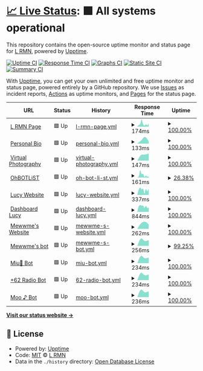 # [📈 Live Status](https://statuspage.is-a.fun): <!--live status--> **🟩 All systems operational**

This repository contains the open-source uptime monitor and status page for [L RMN](https://statuspage.is-a.fun), powered by [Upptime](https://github.com/upptime/upptime).

[![Uptime CI](https://github.com/lrmn7/statuspage/workflows/Uptime%20CI/badge.svg)](https://github.com/lrmn7/statuspage/actions?query=workflow%3A%22Uptime+CI%22)
[![Response Time CI](https://github.com/lrmn7/statuspage/workflows/Response%20Time%20CI/badge.svg)](https://github.com/lrmn7/statuspage/actions?query=workflow%3A%22Response+Time+CI%22)
[![Graphs CI](https://github.com/lrmn7/statuspage/workflows/Graphs%20CI/badge.svg)](https://github.com/lrmn7/statuspage/actions?query=workflow%3A%22Graphs+CI%22)
[![Static Site CI](https://github.com/lrmn7/statuspage/workflows/Static%20Site%20CI/badge.svg)](https://github.com/lrmn7/statuspage/actions?query=workflow%3A%22Static+Site+CI%22)
[![Summary CI](https://github.com/lrmn7/statuspage/workflows/Summary%20CI/badge.svg)](https://github.com/lrmn7/statuspage/actions?query=workflow%3A%22Summary+CI%22)

With [Upptime](https://upptime.js.org), you can get your own unlimited and free uptime monitor and status page, powered entirely by a GitHub repository. We use [Issues](https://github.com/lrmn7/statuspage/issues) as incident reports, [Actions](https://github.com/lrmn7/statuspage/actions) as uptime monitors, and [Pages](https://statuspage.is-a.fun) for the status page.

<!--start: status pages-->
<!-- This summary is generated by Upptime (https://github.com/upptime/upptime) -->
<!-- Do not edit this manually, your changes will be overwritten -->
<!-- prettier-ignore -->
| URL | Status | History | Response Time | Uptime |
| --- | ------ | ------- | ------------- | ------ |
| <img alt="" src="https://icons.duckduckgo.com/ip3/lrmn.is-a.dev.ico" height="13"> [L RMN Page](https://lrmn.is-a.dev/) | 🟩 Up | [l-rmn-page.yml](https://github.com/lrmn7/statuspage/commits/HEAD/history/l-rmn-page.yml) | <details><summary><img alt="Response time graph" src="./graphs/l-rmn-page/response-time-week.png" height="20"> 174ms</summary><br><a href="https://statuspage.is-a.fun/history/l-rmn-page"><img alt="Response time 180" src="https://img.shields.io/endpoint?url=https%3A%2F%2Fraw.githubusercontent.com%2Flrmn7%2Fstatuspage%2FHEAD%2Fapi%2Fl-rmn-page%2Fresponse-time.json"></a><br><a href="https://statuspage.is-a.fun/history/l-rmn-page"><img alt="24-hour response time 194" src="https://img.shields.io/endpoint?url=https%3A%2F%2Fraw.githubusercontent.com%2Flrmn7%2Fstatuspage%2FHEAD%2Fapi%2Fl-rmn-page%2Fresponse-time-day.json"></a><br><a href="https://statuspage.is-a.fun/history/l-rmn-page"><img alt="7-day response time 174" src="https://img.shields.io/endpoint?url=https%3A%2F%2Fraw.githubusercontent.com%2Flrmn7%2Fstatuspage%2FHEAD%2Fapi%2Fl-rmn-page%2Fresponse-time-week.json"></a><br><a href="https://statuspage.is-a.fun/history/l-rmn-page"><img alt="30-day response time 247" src="https://img.shields.io/endpoint?url=https%3A%2F%2Fraw.githubusercontent.com%2Flrmn7%2Fstatuspage%2FHEAD%2Fapi%2Fl-rmn-page%2Fresponse-time-month.json"></a><br><a href="https://statuspage.is-a.fun/history/l-rmn-page"><img alt="1-year response time 180" src="https://img.shields.io/endpoint?url=https%3A%2F%2Fraw.githubusercontent.com%2Flrmn7%2Fstatuspage%2FHEAD%2Fapi%2Fl-rmn-page%2Fresponse-time-year.json"></a></details> | <details><summary><a href="https://statuspage.is-a.fun/history/l-rmn-page">100.00%</a></summary><a href="https://statuspage.is-a.fun/history/l-rmn-page"><img alt="All-time uptime 99.98%" src="https://img.shields.io/endpoint?url=https%3A%2F%2Fraw.githubusercontent.com%2Flrmn7%2Fstatuspage%2FHEAD%2Fapi%2Fl-rmn-page%2Fuptime.json"></a><br><a href="https://statuspage.is-a.fun/history/l-rmn-page"><img alt="24-hour uptime 100.00%" src="https://img.shields.io/endpoint?url=https%3A%2F%2Fraw.githubusercontent.com%2Flrmn7%2Fstatuspage%2FHEAD%2Fapi%2Fl-rmn-page%2Fuptime-day.json"></a><br><a href="https://statuspage.is-a.fun/history/l-rmn-page"><img alt="7-day uptime 100.00%" src="https://img.shields.io/endpoint?url=https%3A%2F%2Fraw.githubusercontent.com%2Flrmn7%2Fstatuspage%2FHEAD%2Fapi%2Fl-rmn-page%2Fuptime-week.json"></a><br><a href="https://statuspage.is-a.fun/history/l-rmn-page"><img alt="30-day uptime 99.94%" src="https://img.shields.io/endpoint?url=https%3A%2F%2Fraw.githubusercontent.com%2Flrmn7%2Fstatuspage%2FHEAD%2Fapi%2Fl-rmn-page%2Fuptime-month.json"></a><br><a href="https://statuspage.is-a.fun/history/l-rmn-page"><img alt="1-year uptime 99.98%" src="https://img.shields.io/endpoint?url=https%3A%2F%2Fraw.githubusercontent.com%2Flrmn7%2Fstatuspage%2FHEAD%2Fapi%2Fl-rmn-page%2Fuptime-year.json"></a></details>
| <img alt="" src="https://icons.duckduckgo.com/ip3/is-a.fun.ico" height="13"> [Personal Bio](https://is-a.fun/) | 🟩 Up | [personal-bio.yml](https://github.com/lrmn7/statuspage/commits/HEAD/history/personal-bio.yml) | <details><summary><img alt="Response time graph" src="./graphs/personal-bio/response-time-week.png" height="20"> 133ms</summary><br><a href="https://statuspage.is-a.fun/history/personal-bio"><img alt="Response time 133" src="https://img.shields.io/endpoint?url=https%3A%2F%2Fraw.githubusercontent.com%2Flrmn7%2Fstatuspage%2FHEAD%2Fapi%2Fpersonal-bio%2Fresponse-time.json"></a><br><a href="https://statuspage.is-a.fun/history/personal-bio"><img alt="24-hour response time 78" src="https://img.shields.io/endpoint?url=https%3A%2F%2Fraw.githubusercontent.com%2Flrmn7%2Fstatuspage%2FHEAD%2Fapi%2Fpersonal-bio%2Fresponse-time-day.json"></a><br><a href="https://statuspage.is-a.fun/history/personal-bio"><img alt="7-day response time 133" src="https://img.shields.io/endpoint?url=https%3A%2F%2Fraw.githubusercontent.com%2Flrmn7%2Fstatuspage%2FHEAD%2Fapi%2Fpersonal-bio%2Fresponse-time-week.json"></a><br><a href="https://statuspage.is-a.fun/history/personal-bio"><img alt="30-day response time 133" src="https://img.shields.io/endpoint?url=https%3A%2F%2Fraw.githubusercontent.com%2Flrmn7%2Fstatuspage%2FHEAD%2Fapi%2Fpersonal-bio%2Fresponse-time-month.json"></a><br><a href="https://statuspage.is-a.fun/history/personal-bio"><img alt="1-year response time 133" src="https://img.shields.io/endpoint?url=https%3A%2F%2Fraw.githubusercontent.com%2Flrmn7%2Fstatuspage%2FHEAD%2Fapi%2Fpersonal-bio%2Fresponse-time-year.json"></a></details> | <details><summary><a href="https://statuspage.is-a.fun/history/personal-bio">100.00%</a></summary><a href="https://statuspage.is-a.fun/history/personal-bio"><img alt="All-time uptime 100.00%" src="https://img.shields.io/endpoint?url=https%3A%2F%2Fraw.githubusercontent.com%2Flrmn7%2Fstatuspage%2FHEAD%2Fapi%2Fpersonal-bio%2Fuptime.json"></a><br><a href="https://statuspage.is-a.fun/history/personal-bio"><img alt="24-hour uptime 100.00%" src="https://img.shields.io/endpoint?url=https%3A%2F%2Fraw.githubusercontent.com%2Flrmn7%2Fstatuspage%2FHEAD%2Fapi%2Fpersonal-bio%2Fuptime-day.json"></a><br><a href="https://statuspage.is-a.fun/history/personal-bio"><img alt="7-day uptime 100.00%" src="https://img.shields.io/endpoint?url=https%3A%2F%2Fraw.githubusercontent.com%2Flrmn7%2Fstatuspage%2FHEAD%2Fapi%2Fpersonal-bio%2Fuptime-week.json"></a><br><a href="https://statuspage.is-a.fun/history/personal-bio"><img alt="30-day uptime 100.00%" src="https://img.shields.io/endpoint?url=https%3A%2F%2Fraw.githubusercontent.com%2Flrmn7%2Fstatuspage%2FHEAD%2Fapi%2Fpersonal-bio%2Fuptime-month.json"></a><br><a href="https://statuspage.is-a.fun/history/personal-bio"><img alt="1-year uptime 100.00%" src="https://img.shields.io/endpoint?url=https%3A%2F%2Fraw.githubusercontent.com%2Flrmn7%2Fstatuspage%2FHEAD%2Fapi%2Fpersonal-bio%2Fuptime-year.json"></a></details>
| <img alt="" src="https://icons.duckduckgo.com/ip3/lrmn-vp.site.ico" height="13"> [Virtual Photography](https://lrmn-vp.site/) | 🟩 Up | [virtual-photography.yml](https://github.com/lrmn7/statuspage/commits/HEAD/history/virtual-photography.yml) | <details><summary><img alt="Response time graph" src="./graphs/virtual-photography/response-time-week.png" height="20"> 147ms</summary><br><a href="https://statuspage.is-a.fun/history/virtual-photography"><img alt="Response time 147" src="https://img.shields.io/endpoint?url=https%3A%2F%2Fraw.githubusercontent.com%2Flrmn7%2Fstatuspage%2FHEAD%2Fapi%2Fvirtual-photography%2Fresponse-time.json"></a><br><a href="https://statuspage.is-a.fun/history/virtual-photography"><img alt="24-hour response time 166" src="https://img.shields.io/endpoint?url=https%3A%2F%2Fraw.githubusercontent.com%2Flrmn7%2Fstatuspage%2FHEAD%2Fapi%2Fvirtual-photography%2Fresponse-time-day.json"></a><br><a href="https://statuspage.is-a.fun/history/virtual-photography"><img alt="7-day response time 147" src="https://img.shields.io/endpoint?url=https%3A%2F%2Fraw.githubusercontent.com%2Flrmn7%2Fstatuspage%2FHEAD%2Fapi%2Fvirtual-photography%2Fresponse-time-week.json"></a><br><a href="https://statuspage.is-a.fun/history/virtual-photography"><img alt="30-day response time 147" src="https://img.shields.io/endpoint?url=https%3A%2F%2Fraw.githubusercontent.com%2Flrmn7%2Fstatuspage%2FHEAD%2Fapi%2Fvirtual-photography%2Fresponse-time-month.json"></a><br><a href="https://statuspage.is-a.fun/history/virtual-photography"><img alt="1-year response time 147" src="https://img.shields.io/endpoint?url=https%3A%2F%2Fraw.githubusercontent.com%2Flrmn7%2Fstatuspage%2FHEAD%2Fapi%2Fvirtual-photography%2Fresponse-time-year.json"></a></details> | <details><summary><a href="https://statuspage.is-a.fun/history/virtual-photography">100.00%</a></summary><a href="https://statuspage.is-a.fun/history/virtual-photography"><img alt="All-time uptime 100.00%" src="https://img.shields.io/endpoint?url=https%3A%2F%2Fraw.githubusercontent.com%2Flrmn7%2Fstatuspage%2FHEAD%2Fapi%2Fvirtual-photography%2Fuptime.json"></a><br><a href="https://statuspage.is-a.fun/history/virtual-photography"><img alt="24-hour uptime 100.00%" src="https://img.shields.io/endpoint?url=https%3A%2F%2Fraw.githubusercontent.com%2Flrmn7%2Fstatuspage%2FHEAD%2Fapi%2Fvirtual-photography%2Fuptime-day.json"></a><br><a href="https://statuspage.is-a.fun/history/virtual-photography"><img alt="7-day uptime 100.00%" src="https://img.shields.io/endpoint?url=https%3A%2F%2Fraw.githubusercontent.com%2Flrmn7%2Fstatuspage%2FHEAD%2Fapi%2Fvirtual-photography%2Fuptime-week.json"></a><br><a href="https://statuspage.is-a.fun/history/virtual-photography"><img alt="30-day uptime 100.00%" src="https://img.shields.io/endpoint?url=https%3A%2F%2Fraw.githubusercontent.com%2Flrmn7%2Fstatuspage%2FHEAD%2Fapi%2Fvirtual-photography%2Fuptime-month.json"></a><br><a href="https://statuspage.is-a.fun/history/virtual-photography"><img alt="1-year uptime 100.00%" src="https://img.shields.io/endpoint?url=https%3A%2F%2Fraw.githubusercontent.com%2Flrmn7%2Fstatuspage%2FHEAD%2Fapi%2Fvirtual-photography%2Fuptime-year.json"></a></details>
| <img alt="" src="https://icons.duckduckgo.com/ip3/ohbot.is-a.fun.ico" height="13"> [OhBOTLiST](https://ohbot.is-a.fun/) | 🟩 Up | [oh-bot-li-st.yml](https://github.com/lrmn7/statuspage/commits/HEAD/history/oh-bot-li-st.yml) | <details><summary><img alt="Response time graph" src="./graphs/oh-bot-li-st/response-time-week.png" height="20"> 161ms</summary><br><a href="https://statuspage.is-a.fun/history/oh-bot-li-st"><img alt="Response time 547" src="https://img.shields.io/endpoint?url=https%3A%2F%2Fraw.githubusercontent.com%2Flrmn7%2Fstatuspage%2FHEAD%2Fapi%2Foh-bot-li-st%2Fresponse-time.json"></a><br><a href="https://statuspage.is-a.fun/history/oh-bot-li-st"><img alt="24-hour response time 79" src="https://img.shields.io/endpoint?url=https%3A%2F%2Fraw.githubusercontent.com%2Flrmn7%2Fstatuspage%2FHEAD%2Fapi%2Foh-bot-li-st%2Fresponse-time-day.json"></a><br><a href="https://statuspage.is-a.fun/history/oh-bot-li-st"><img alt="7-day response time 161" src="https://img.shields.io/endpoint?url=https%3A%2F%2Fraw.githubusercontent.com%2Flrmn7%2Fstatuspage%2FHEAD%2Fapi%2Foh-bot-li-st%2Fresponse-time-week.json"></a><br><a href="https://statuspage.is-a.fun/history/oh-bot-li-st"><img alt="30-day response time 208" src="https://img.shields.io/endpoint?url=https%3A%2F%2Fraw.githubusercontent.com%2Flrmn7%2Fstatuspage%2FHEAD%2Fapi%2Foh-bot-li-st%2Fresponse-time-month.json"></a><br><a href="https://statuspage.is-a.fun/history/oh-bot-li-st"><img alt="1-year response time 547" src="https://img.shields.io/endpoint?url=https%3A%2F%2Fraw.githubusercontent.com%2Flrmn7%2Fstatuspage%2FHEAD%2Fapi%2Foh-bot-li-st%2Fresponse-time-year.json"></a></details> | <details><summary><a href="https://statuspage.is-a.fun/history/oh-bot-li-st">26.38%</a></summary><a href="https://statuspage.is-a.fun/history/oh-bot-li-st"><img alt="All-time uptime 46.36%" src="https://img.shields.io/endpoint?url=https%3A%2F%2Fraw.githubusercontent.com%2Flrmn7%2Fstatuspage%2FHEAD%2Fapi%2Foh-bot-li-st%2Fuptime.json"></a><br><a href="https://statuspage.is-a.fun/history/oh-bot-li-st"><img alt="24-hour uptime 100.00%" src="https://img.shields.io/endpoint?url=https%3A%2F%2Fraw.githubusercontent.com%2Flrmn7%2Fstatuspage%2FHEAD%2Fapi%2Foh-bot-li-st%2Fuptime-day.json"></a><br><a href="https://statuspage.is-a.fun/history/oh-bot-li-st"><img alt="7-day uptime 26.38%" src="https://img.shields.io/endpoint?url=https%3A%2F%2Fraw.githubusercontent.com%2Flrmn7%2Fstatuspage%2FHEAD%2Fapi%2Foh-bot-li-st%2Fuptime-week.json"></a><br><a href="https://statuspage.is-a.fun/history/oh-bot-li-st"><img alt="30-day uptime 4.16%" src="https://img.shields.io/endpoint?url=https%3A%2F%2Fraw.githubusercontent.com%2Flrmn7%2Fstatuspage%2FHEAD%2Fapi%2Foh-bot-li-st%2Fuptime-month.json"></a><br><a href="https://statuspage.is-a.fun/history/oh-bot-li-st"><img alt="1-year uptime 46.36%" src="https://img.shields.io/endpoint?url=https%3A%2F%2Fraw.githubusercontent.com%2Flrmn7%2Fstatuspage%2FHEAD%2Fapi%2Foh-bot-li-st%2Fuptime-year.json"></a></details>
| <img alt="" src="https://icons.duckduckgo.com/ip3/lucy.is-a.fun.ico" height="13"> [Lucy Website](https://lucy.is-a.fun/) | 🟩 Up | [lucy-website.yml](https://github.com/lrmn7/statuspage/commits/HEAD/history/lucy-website.yml) | <details><summary><img alt="Response time graph" src="./graphs/lucy-website/response-time-week.png" height="20"> 337ms</summary><br><a href="https://statuspage.is-a.fun/history/lucy-website"><img alt="Response time 224" src="https://img.shields.io/endpoint?url=https%3A%2F%2Fraw.githubusercontent.com%2Flrmn7%2Fstatuspage%2FHEAD%2Fapi%2Flucy-website%2Fresponse-time.json"></a><br><a href="https://statuspage.is-a.fun/history/lucy-website"><img alt="24-hour response time 409" src="https://img.shields.io/endpoint?url=https%3A%2F%2Fraw.githubusercontent.com%2Flrmn7%2Fstatuspage%2FHEAD%2Fapi%2Flucy-website%2Fresponse-time-day.json"></a><br><a href="https://statuspage.is-a.fun/history/lucy-website"><img alt="7-day response time 337" src="https://img.shields.io/endpoint?url=https%3A%2F%2Fraw.githubusercontent.com%2Flrmn7%2Fstatuspage%2FHEAD%2Fapi%2Flucy-website%2Fresponse-time-week.json"></a><br><a href="https://statuspage.is-a.fun/history/lucy-website"><img alt="30-day response time 315" src="https://img.shields.io/endpoint?url=https%3A%2F%2Fraw.githubusercontent.com%2Flrmn7%2Fstatuspage%2FHEAD%2Fapi%2Flucy-website%2Fresponse-time-month.json"></a><br><a href="https://statuspage.is-a.fun/history/lucy-website"><img alt="1-year response time 224" src="https://img.shields.io/endpoint?url=https%3A%2F%2Fraw.githubusercontent.com%2Flrmn7%2Fstatuspage%2FHEAD%2Fapi%2Flucy-website%2Fresponse-time-year.json"></a></details> | <details><summary><a href="https://statuspage.is-a.fun/history/lucy-website">100.00%</a></summary><a href="https://statuspage.is-a.fun/history/lucy-website"><img alt="All-time uptime 99.98%" src="https://img.shields.io/endpoint?url=https%3A%2F%2Fraw.githubusercontent.com%2Flrmn7%2Fstatuspage%2FHEAD%2Fapi%2Flucy-website%2Fuptime.json"></a><br><a href="https://statuspage.is-a.fun/history/lucy-website"><img alt="24-hour uptime 100.00%" src="https://img.shields.io/endpoint?url=https%3A%2F%2Fraw.githubusercontent.com%2Flrmn7%2Fstatuspage%2FHEAD%2Fapi%2Flucy-website%2Fuptime-day.json"></a><br><a href="https://statuspage.is-a.fun/history/lucy-website"><img alt="7-day uptime 100.00%" src="https://img.shields.io/endpoint?url=https%3A%2F%2Fraw.githubusercontent.com%2Flrmn7%2Fstatuspage%2FHEAD%2Fapi%2Flucy-website%2Fuptime-week.json"></a><br><a href="https://statuspage.is-a.fun/history/lucy-website"><img alt="30-day uptime 99.96%" src="https://img.shields.io/endpoint?url=https%3A%2F%2Fraw.githubusercontent.com%2Flrmn7%2Fstatuspage%2FHEAD%2Fapi%2Flucy-website%2Fuptime-month.json"></a><br><a href="https://statuspage.is-a.fun/history/lucy-website"><img alt="1-year uptime 99.98%" src="https://img.shields.io/endpoint?url=https%3A%2F%2Fraw.githubusercontent.com%2Flrmn7%2Fstatuspage%2FHEAD%2Fapi%2Flucy-website%2Fuptime-year.json"></a></details>
| <img alt="" src="https://icons.duckduckgo.com/ip3/dash-lucy.is-a.fun.ico" height="13"> [Dashboard Lucy](https://dash-lucy.is-a.fun/) | 🟩 Up | [dashboard-lucy.yml](https://github.com/lrmn7/statuspage/commits/HEAD/history/dashboard-lucy.yml) | <details><summary><img alt="Response time graph" src="./graphs/dashboard-lucy/response-time-week.png" height="20"> 844ms</summary><br><a href="https://statuspage.is-a.fun/history/dashboard-lucy"><img alt="Response time 746" src="https://img.shields.io/endpoint?url=https%3A%2F%2Fraw.githubusercontent.com%2Flrmn7%2Fstatuspage%2FHEAD%2Fapi%2Fdashboard-lucy%2Fresponse-time.json"></a><br><a href="https://statuspage.is-a.fun/history/dashboard-lucy"><img alt="24-hour response time 699" src="https://img.shields.io/endpoint?url=https%3A%2F%2Fraw.githubusercontent.com%2Flrmn7%2Fstatuspage%2FHEAD%2Fapi%2Fdashboard-lucy%2Fresponse-time-day.json"></a><br><a href="https://statuspage.is-a.fun/history/dashboard-lucy"><img alt="7-day response time 844" src="https://img.shields.io/endpoint?url=https%3A%2F%2Fraw.githubusercontent.com%2Flrmn7%2Fstatuspage%2FHEAD%2Fapi%2Fdashboard-lucy%2Fresponse-time-week.json"></a><br><a href="https://statuspage.is-a.fun/history/dashboard-lucy"><img alt="30-day response time 786" src="https://img.shields.io/endpoint?url=https%3A%2F%2Fraw.githubusercontent.com%2Flrmn7%2Fstatuspage%2FHEAD%2Fapi%2Fdashboard-lucy%2Fresponse-time-month.json"></a><br><a href="https://statuspage.is-a.fun/history/dashboard-lucy"><img alt="1-year response time 746" src="https://img.shields.io/endpoint?url=https%3A%2F%2Fraw.githubusercontent.com%2Flrmn7%2Fstatuspage%2FHEAD%2Fapi%2Fdashboard-lucy%2Fresponse-time-year.json"></a></details> | <details><summary><a href="https://statuspage.is-a.fun/history/dashboard-lucy">100.00%</a></summary><a href="https://statuspage.is-a.fun/history/dashboard-lucy"><img alt="All-time uptime 98.35%" src="https://img.shields.io/endpoint?url=https%3A%2F%2Fraw.githubusercontent.com%2Flrmn7%2Fstatuspage%2FHEAD%2Fapi%2Fdashboard-lucy%2Fuptime.json"></a><br><a href="https://statuspage.is-a.fun/history/dashboard-lucy"><img alt="24-hour uptime 100.00%" src="https://img.shields.io/endpoint?url=https%3A%2F%2Fraw.githubusercontent.com%2Flrmn7%2Fstatuspage%2FHEAD%2Fapi%2Fdashboard-lucy%2Fuptime-day.json"></a><br><a href="https://statuspage.is-a.fun/history/dashboard-lucy"><img alt="7-day uptime 100.00%" src="https://img.shields.io/endpoint?url=https%3A%2F%2Fraw.githubusercontent.com%2Flrmn7%2Fstatuspage%2FHEAD%2Fapi%2Fdashboard-lucy%2Fuptime-week.json"></a><br><a href="https://statuspage.is-a.fun/history/dashboard-lucy"><img alt="30-day uptime 99.49%" src="https://img.shields.io/endpoint?url=https%3A%2F%2Fraw.githubusercontent.com%2Flrmn7%2Fstatuspage%2FHEAD%2Fapi%2Fdashboard-lucy%2Fuptime-month.json"></a><br><a href="https://statuspage.is-a.fun/history/dashboard-lucy"><img alt="1-year uptime 98.35%" src="https://img.shields.io/endpoint?url=https%3A%2F%2Fraw.githubusercontent.com%2Flrmn7%2Fstatuspage%2FHEAD%2Fapi%2Fdashboard-lucy%2Fuptime-year.json"></a></details>
| <img alt="" src="https://icons.duckduckgo.com/ip3/meww.me.ico" height="13"> [Mewwme's Website](https://meww.me/) | 🟩 Up | [mewwme-s-website.yml](https://github.com/lrmn7/statuspage/commits/HEAD/history/mewwme-s-website.yml) | <details><summary><img alt="Response time graph" src="./graphs/mewwme-s-website/response-time-week.png" height="20"> 262ms</summary><br><a href="https://statuspage.is-a.fun/history/mewwme-s-website"><img alt="Response time 262" src="https://img.shields.io/endpoint?url=https%3A%2F%2Fraw.githubusercontent.com%2Flrmn7%2Fstatuspage%2FHEAD%2Fapi%2Fmewwme-s-website%2Fresponse-time.json"></a><br><a href="https://statuspage.is-a.fun/history/mewwme-s-website"><img alt="24-hour response time 203" src="https://img.shields.io/endpoint?url=https%3A%2F%2Fraw.githubusercontent.com%2Flrmn7%2Fstatuspage%2FHEAD%2Fapi%2Fmewwme-s-website%2Fresponse-time-day.json"></a><br><a href="https://statuspage.is-a.fun/history/mewwme-s-website"><img alt="7-day response time 262" src="https://img.shields.io/endpoint?url=https%3A%2F%2Fraw.githubusercontent.com%2Flrmn7%2Fstatuspage%2FHEAD%2Fapi%2Fmewwme-s-website%2Fresponse-time-week.json"></a><br><a href="https://statuspage.is-a.fun/history/mewwme-s-website"><img alt="30-day response time 262" src="https://img.shields.io/endpoint?url=https%3A%2F%2Fraw.githubusercontent.com%2Flrmn7%2Fstatuspage%2FHEAD%2Fapi%2Fmewwme-s-website%2Fresponse-time-month.json"></a><br><a href="https://statuspage.is-a.fun/history/mewwme-s-website"><img alt="1-year response time 262" src="https://img.shields.io/endpoint?url=https%3A%2F%2Fraw.githubusercontent.com%2Flrmn7%2Fstatuspage%2FHEAD%2Fapi%2Fmewwme-s-website%2Fresponse-time-year.json"></a></details> | <details><summary><a href="https://statuspage.is-a.fun/history/mewwme-s-website">100.00%</a></summary><a href="https://statuspage.is-a.fun/history/mewwme-s-website"><img alt="All-time uptime 100.00%" src="https://img.shields.io/endpoint?url=https%3A%2F%2Fraw.githubusercontent.com%2Flrmn7%2Fstatuspage%2FHEAD%2Fapi%2Fmewwme-s-website%2Fuptime.json"></a><br><a href="https://statuspage.is-a.fun/history/mewwme-s-website"><img alt="24-hour uptime 100.00%" src="https://img.shields.io/endpoint?url=https%3A%2F%2Fraw.githubusercontent.com%2Flrmn7%2Fstatuspage%2FHEAD%2Fapi%2Fmewwme-s-website%2Fuptime-day.json"></a><br><a href="https://statuspage.is-a.fun/history/mewwme-s-website"><img alt="7-day uptime 100.00%" src="https://img.shields.io/endpoint?url=https%3A%2F%2Fraw.githubusercontent.com%2Flrmn7%2Fstatuspage%2FHEAD%2Fapi%2Fmewwme-s-website%2Fuptime-week.json"></a><br><a href="https://statuspage.is-a.fun/history/mewwme-s-website"><img alt="30-day uptime 100.00%" src="https://img.shields.io/endpoint?url=https%3A%2F%2Fraw.githubusercontent.com%2Flrmn7%2Fstatuspage%2FHEAD%2Fapi%2Fmewwme-s-website%2Fuptime-month.json"></a><br><a href="https://statuspage.is-a.fun/history/mewwme-s-website"><img alt="1-year uptime 100.00%" src="https://img.shields.io/endpoint?url=https%3A%2F%2Fraw.githubusercontent.com%2Flrmn7%2Fstatuspage%2FHEAD%2Fapi%2Fmewwme-s-website%2Fuptime-year.json"></a></details>
| <img alt="" src="https://icons.duckduckgo.com/ip3/168.119.88.145.ico" height="13"> [Mewwme's bot](http://168.119.88.145:20421) | 🟩 Up | [mewwme-s-bot.yml](https://github.com/lrmn7/statuspage/commits/HEAD/history/mewwme-s-bot.yml) | <details><summary><img alt="Response time graph" src="./graphs/mewwme-s-bot/response-time-week.png" height="20"> 256ms</summary><br><a href="https://statuspage.is-a.fun/history/mewwme-s-bot"><img alt="Response time 256" src="https://img.shields.io/endpoint?url=https%3A%2F%2Fraw.githubusercontent.com%2Flrmn7%2Fstatuspage%2FHEAD%2Fapi%2Fmewwme-s-bot%2Fresponse-time.json"></a><br><a href="https://statuspage.is-a.fun/history/mewwme-s-bot"><img alt="24-hour response time 272" src="https://img.shields.io/endpoint?url=https%3A%2F%2Fraw.githubusercontent.com%2Flrmn7%2Fstatuspage%2FHEAD%2Fapi%2Fmewwme-s-bot%2Fresponse-time-day.json"></a><br><a href="https://statuspage.is-a.fun/history/mewwme-s-bot"><img alt="7-day response time 256" src="https://img.shields.io/endpoint?url=https%3A%2F%2Fraw.githubusercontent.com%2Flrmn7%2Fstatuspage%2FHEAD%2Fapi%2Fmewwme-s-bot%2Fresponse-time-week.json"></a><br><a href="https://statuspage.is-a.fun/history/mewwme-s-bot"><img alt="30-day response time 256" src="https://img.shields.io/endpoint?url=https%3A%2F%2Fraw.githubusercontent.com%2Flrmn7%2Fstatuspage%2FHEAD%2Fapi%2Fmewwme-s-bot%2Fresponse-time-month.json"></a><br><a href="https://statuspage.is-a.fun/history/mewwme-s-bot"><img alt="1-year response time 256" src="https://img.shields.io/endpoint?url=https%3A%2F%2Fraw.githubusercontent.com%2Flrmn7%2Fstatuspage%2FHEAD%2Fapi%2Fmewwme-s-bot%2Fresponse-time-year.json"></a></details> | <details><summary><a href="https://statuspage.is-a.fun/history/mewwme-s-bot">99.25%</a></summary><a href="https://statuspage.is-a.fun/history/mewwme-s-bot"><img alt="All-time uptime 99.25%" src="https://img.shields.io/endpoint?url=https%3A%2F%2Fraw.githubusercontent.com%2Flrmn7%2Fstatuspage%2FHEAD%2Fapi%2Fmewwme-s-bot%2Fuptime.json"></a><br><a href="https://statuspage.is-a.fun/history/mewwme-s-bot"><img alt="24-hour uptime 98.61%" src="https://img.shields.io/endpoint?url=https%3A%2F%2Fraw.githubusercontent.com%2Flrmn7%2Fstatuspage%2FHEAD%2Fapi%2Fmewwme-s-bot%2Fuptime-day.json"></a><br><a href="https://statuspage.is-a.fun/history/mewwme-s-bot"><img alt="7-day uptime 99.25%" src="https://img.shields.io/endpoint?url=https%3A%2F%2Fraw.githubusercontent.com%2Flrmn7%2Fstatuspage%2FHEAD%2Fapi%2Fmewwme-s-bot%2Fuptime-week.json"></a><br><a href="https://statuspage.is-a.fun/history/mewwme-s-bot"><img alt="30-day uptime 99.25%" src="https://img.shields.io/endpoint?url=https%3A%2F%2Fraw.githubusercontent.com%2Flrmn7%2Fstatuspage%2FHEAD%2Fapi%2Fmewwme-s-bot%2Fuptime-month.json"></a><br><a href="https://statuspage.is-a.fun/history/mewwme-s-bot"><img alt="1-year uptime 99.25%" src="https://img.shields.io/endpoint?url=https%3A%2F%2Fraw.githubusercontent.com%2Flrmn7%2Fstatuspage%2FHEAD%2Fapi%2Fmewwme-s-bot%2Fuptime-year.json"></a></details>
| <img alt="" src="https://icons.duckduckgo.com/ip3/168.119.88.145.ico" height="13"> [Miu🌛 Bot](http://168.119.88.145:3013) | 🟩 Up | [miu-bot.yml](https://github.com/lrmn7/statuspage/commits/HEAD/history/miu-bot.yml) | <details><summary><img alt="Response time graph" src="./graphs/miu-bot/response-time-week.png" height="20"> 234ms</summary><br><a href="https://statuspage.is-a.fun/history/miu-bot"><img alt="Response time 234" src="https://img.shields.io/endpoint?url=https%3A%2F%2Fraw.githubusercontent.com%2Flrmn7%2Fstatuspage%2FHEAD%2Fapi%2Fmiu-bot%2Fresponse-time.json"></a><br><a href="https://statuspage.is-a.fun/history/miu-bot"><img alt="24-hour response time 222" src="https://img.shields.io/endpoint?url=https%3A%2F%2Fraw.githubusercontent.com%2Flrmn7%2Fstatuspage%2FHEAD%2Fapi%2Fmiu-bot%2Fresponse-time-day.json"></a><br><a href="https://statuspage.is-a.fun/history/miu-bot"><img alt="7-day response time 234" src="https://img.shields.io/endpoint?url=https%3A%2F%2Fraw.githubusercontent.com%2Flrmn7%2Fstatuspage%2FHEAD%2Fapi%2Fmiu-bot%2Fresponse-time-week.json"></a><br><a href="https://statuspage.is-a.fun/history/miu-bot"><img alt="30-day response time 234" src="https://img.shields.io/endpoint?url=https%3A%2F%2Fraw.githubusercontent.com%2Flrmn7%2Fstatuspage%2FHEAD%2Fapi%2Fmiu-bot%2Fresponse-time-month.json"></a><br><a href="https://statuspage.is-a.fun/history/miu-bot"><img alt="1-year response time 234" src="https://img.shields.io/endpoint?url=https%3A%2F%2Fraw.githubusercontent.com%2Flrmn7%2Fstatuspage%2FHEAD%2Fapi%2Fmiu-bot%2Fresponse-time-year.json"></a></details> | <details><summary><a href="https://statuspage.is-a.fun/history/miu-bot">100.00%</a></summary><a href="https://statuspage.is-a.fun/history/miu-bot"><img alt="All-time uptime 100.00%" src="https://img.shields.io/endpoint?url=https%3A%2F%2Fraw.githubusercontent.com%2Flrmn7%2Fstatuspage%2FHEAD%2Fapi%2Fmiu-bot%2Fuptime.json"></a><br><a href="https://statuspage.is-a.fun/history/miu-bot"><img alt="24-hour uptime 100.00%" src="https://img.shields.io/endpoint?url=https%3A%2F%2Fraw.githubusercontent.com%2Flrmn7%2Fstatuspage%2FHEAD%2Fapi%2Fmiu-bot%2Fuptime-day.json"></a><br><a href="https://statuspage.is-a.fun/history/miu-bot"><img alt="7-day uptime 100.00%" src="https://img.shields.io/endpoint?url=https%3A%2F%2Fraw.githubusercontent.com%2Flrmn7%2Fstatuspage%2FHEAD%2Fapi%2Fmiu-bot%2Fuptime-week.json"></a><br><a href="https://statuspage.is-a.fun/history/miu-bot"><img alt="30-day uptime 100.00%" src="https://img.shields.io/endpoint?url=https%3A%2F%2Fraw.githubusercontent.com%2Flrmn7%2Fstatuspage%2FHEAD%2Fapi%2Fmiu-bot%2Fuptime-month.json"></a><br><a href="https://statuspage.is-a.fun/history/miu-bot"><img alt="1-year uptime 100.00%" src="https://img.shields.io/endpoint?url=https%3A%2F%2Fraw.githubusercontent.com%2Flrmn7%2Fstatuspage%2FHEAD%2Fapi%2Fmiu-bot%2Fuptime-year.json"></a></details>
| <img alt="" src="https://icons.duckduckgo.com/ip3/168.119.88.145.ico" height="13"> [+62 Radio Bot](http://168.119.88.145:3014) | 🟩 Up | [62-radio-bot.yml](https://github.com/lrmn7/statuspage/commits/HEAD/history/62-radio-bot.yml) | <details><summary><img alt="Response time graph" src="./graphs/62-radio-bot/response-time-week.png" height="20"> 234ms</summary><br><a href="https://statuspage.is-a.fun/history/62-radio-bot"><img alt="Response time 234" src="https://img.shields.io/endpoint?url=https%3A%2F%2Fraw.githubusercontent.com%2Flrmn7%2Fstatuspage%2FHEAD%2Fapi%2F62-radio-bot%2Fresponse-time.json"></a><br><a href="https://statuspage.is-a.fun/history/62-radio-bot"><img alt="24-hour response time 222" src="https://img.shields.io/endpoint?url=https%3A%2F%2Fraw.githubusercontent.com%2Flrmn7%2Fstatuspage%2FHEAD%2Fapi%2F62-radio-bot%2Fresponse-time-day.json"></a><br><a href="https://statuspage.is-a.fun/history/62-radio-bot"><img alt="7-day response time 234" src="https://img.shields.io/endpoint?url=https%3A%2F%2Fraw.githubusercontent.com%2Flrmn7%2Fstatuspage%2FHEAD%2Fapi%2F62-radio-bot%2Fresponse-time-week.json"></a><br><a href="https://statuspage.is-a.fun/history/62-radio-bot"><img alt="30-day response time 234" src="https://img.shields.io/endpoint?url=https%3A%2F%2Fraw.githubusercontent.com%2Flrmn7%2Fstatuspage%2FHEAD%2Fapi%2F62-radio-bot%2Fresponse-time-month.json"></a><br><a href="https://statuspage.is-a.fun/history/62-radio-bot"><img alt="1-year response time 234" src="https://img.shields.io/endpoint?url=https%3A%2F%2Fraw.githubusercontent.com%2Flrmn7%2Fstatuspage%2FHEAD%2Fapi%2F62-radio-bot%2Fresponse-time-year.json"></a></details> | <details><summary><a href="https://statuspage.is-a.fun/history/62-radio-bot">100.00%</a></summary><a href="https://statuspage.is-a.fun/history/62-radio-bot"><img alt="All-time uptime 100.00%" src="https://img.shields.io/endpoint?url=https%3A%2F%2Fraw.githubusercontent.com%2Flrmn7%2Fstatuspage%2FHEAD%2Fapi%2F62-radio-bot%2Fuptime.json"></a><br><a href="https://statuspage.is-a.fun/history/62-radio-bot"><img alt="24-hour uptime 100.00%" src="https://img.shields.io/endpoint?url=https%3A%2F%2Fraw.githubusercontent.com%2Flrmn7%2Fstatuspage%2FHEAD%2Fapi%2F62-radio-bot%2Fuptime-day.json"></a><br><a href="https://statuspage.is-a.fun/history/62-radio-bot"><img alt="7-day uptime 100.00%" src="https://img.shields.io/endpoint?url=https%3A%2F%2Fraw.githubusercontent.com%2Flrmn7%2Fstatuspage%2FHEAD%2Fapi%2F62-radio-bot%2Fuptime-week.json"></a><br><a href="https://statuspage.is-a.fun/history/62-radio-bot"><img alt="30-day uptime 100.00%" src="https://img.shields.io/endpoint?url=https%3A%2F%2Fraw.githubusercontent.com%2Flrmn7%2Fstatuspage%2FHEAD%2Fapi%2F62-radio-bot%2Fuptime-month.json"></a><br><a href="https://statuspage.is-a.fun/history/62-radio-bot"><img alt="1-year uptime 100.00%" src="https://img.shields.io/endpoint?url=https%3A%2F%2Fraw.githubusercontent.com%2Flrmn7%2Fstatuspage%2FHEAD%2Fapi%2F62-radio-bot%2Fuptime-year.json"></a></details>
| <img alt="" src="https://icons.duckduckgo.com/ip3/168.119.88.145.ico" height="13"> [Moo ♪ Bot](http://168.119.88.145:3022) | 🟩 Up | [moo-bot.yml](https://github.com/lrmn7/statuspage/commits/HEAD/history/moo-bot.yml) | <details><summary><img alt="Response time graph" src="./graphs/moo-bot/response-time-week.png" height="20"> 236ms</summary><br><a href="https://statuspage.is-a.fun/history/moo-bot"><img alt="Response time 236" src="https://img.shields.io/endpoint?url=https%3A%2F%2Fraw.githubusercontent.com%2Flrmn7%2Fstatuspage%2FHEAD%2Fapi%2Fmoo-bot%2Fresponse-time.json"></a><br><a href="https://statuspage.is-a.fun/history/moo-bot"><img alt="24-hour response time 224" src="https://img.shields.io/endpoint?url=https%3A%2F%2Fraw.githubusercontent.com%2Flrmn7%2Fstatuspage%2FHEAD%2Fapi%2Fmoo-bot%2Fresponse-time-day.json"></a><br><a href="https://statuspage.is-a.fun/history/moo-bot"><img alt="7-day response time 236" src="https://img.shields.io/endpoint?url=https%3A%2F%2Fraw.githubusercontent.com%2Flrmn7%2Fstatuspage%2FHEAD%2Fapi%2Fmoo-bot%2Fresponse-time-week.json"></a><br><a href="https://statuspage.is-a.fun/history/moo-bot"><img alt="30-day response time 236" src="https://img.shields.io/endpoint?url=https%3A%2F%2Fraw.githubusercontent.com%2Flrmn7%2Fstatuspage%2FHEAD%2Fapi%2Fmoo-bot%2Fresponse-time-month.json"></a><br><a href="https://statuspage.is-a.fun/history/moo-bot"><img alt="1-year response time 236" src="https://img.shields.io/endpoint?url=https%3A%2F%2Fraw.githubusercontent.com%2Flrmn7%2Fstatuspage%2FHEAD%2Fapi%2Fmoo-bot%2Fresponse-time-year.json"></a></details> | <details><summary><a href="https://statuspage.is-a.fun/history/moo-bot">100.00%</a></summary><a href="https://statuspage.is-a.fun/history/moo-bot"><img alt="All-time uptime 100.00%" src="https://img.shields.io/endpoint?url=https%3A%2F%2Fraw.githubusercontent.com%2Flrmn7%2Fstatuspage%2FHEAD%2Fapi%2Fmoo-bot%2Fuptime.json"></a><br><a href="https://statuspage.is-a.fun/history/moo-bot"><img alt="24-hour uptime 100.00%" src="https://img.shields.io/endpoint?url=https%3A%2F%2Fraw.githubusercontent.com%2Flrmn7%2Fstatuspage%2FHEAD%2Fapi%2Fmoo-bot%2Fuptime-day.json"></a><br><a href="https://statuspage.is-a.fun/history/moo-bot"><img alt="7-day uptime 100.00%" src="https://img.shields.io/endpoint?url=https%3A%2F%2Fraw.githubusercontent.com%2Flrmn7%2Fstatuspage%2FHEAD%2Fapi%2Fmoo-bot%2Fuptime-week.json"></a><br><a href="https://statuspage.is-a.fun/history/moo-bot"><img alt="30-day uptime 100.00%" src="https://img.shields.io/endpoint?url=https%3A%2F%2Fraw.githubusercontent.com%2Flrmn7%2Fstatuspage%2FHEAD%2Fapi%2Fmoo-bot%2Fuptime-month.json"></a><br><a href="https://statuspage.is-a.fun/history/moo-bot"><img alt="1-year uptime 100.00%" src="https://img.shields.io/endpoint?url=https%3A%2F%2Fraw.githubusercontent.com%2Flrmn7%2Fstatuspage%2FHEAD%2Fapi%2Fmoo-bot%2Fuptime-year.json"></a></details>

<!--end: status pages-->

[**Visit our status website →**](https://statuspage.is-a.fun)

## 📄 License

- Powered by: [Upptime](https://github.com/upptime/upptime)
- Code: [MIT](./LICENSE) © [L RMN](https://statuspage.is-a.fun)
- Data in the `./history` directory: [Open Database License](https://opendatacommons.org/licenses/odbl/1-0/)
